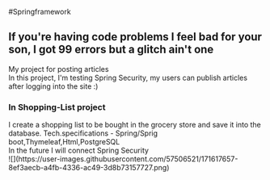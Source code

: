 #Springframework
<h2>If you're having code problems I feel bad for your son, I got 99 errors but a glitch ain't one </h2>
My project for posting articles
<br> In this project, I'm testing Spring Security, my users can publish articles after logging into the site :)
<br>
<h3>In Shopping-List project</h3>I create a shopping list to be bought in the grocery store and save it into the database.
Tech.specifications - Spring/Sprig boot,Thymeleaf,Html,PostgreSQL
<br> In the future I will connect Spring Security
<br>
![](https://user-images.githubusercontent.com/57506521/171617657-8ef3aecb-a4fb-4336-ac49-3d8b73157727.png)
